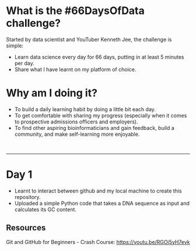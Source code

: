 # What is the #66DaysOfData challenge?

Started by data scientist and YouTuber Kenneth Jee, the challenge is simple:
- Learn data science every day for 66 days, putting in at least 5 minutes per day.
- Share what I have learnt on my platform of choice.

# Why am I doing it?

- To build a daily learning habit by doing a little bit each day.
- To get comfortable with sharing my progress (especially when it comes to prospective admissions officers and employers).
- To find other aspiring bioinformaticians and gain feedback, build a community, and make self-learning more enjoyable.
<br>

---

# Day 1

- Learnt to interact between github and my local machine to create this repository.
- Uploaded a simple Python code that takes a DNA sequence as input and calculates its GC content.

## Resources

Git and GitHub for Beginners - Crash Course: https://youtu.be/RGOj5yH7evk